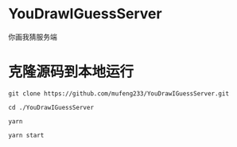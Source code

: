 # YouDrawIGuessServer
你画我猜服务端

# 克隆源码到本地运行

```
git clone https://github.com/mufeng233/YouDrawIGuessServer.git

cd ./YouDrawIGuessServer

yarn

yarn start

```
